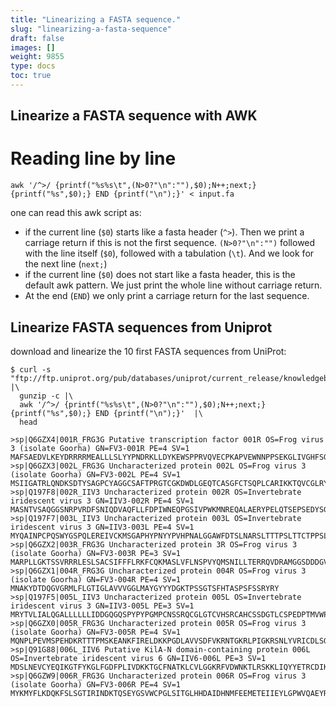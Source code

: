 ```yaml
---
title: "Linearizing a FASTA sequence."
slug: "linearizing-a-fasta-sequence"
draft: false
images: []
weight: 9855
type: docs
toc: true
---
```


## Linearize a FASTA sequence with AWK
# Reading line by line


```
awk '/^>/ {printf("%s%s\t",(N>0?"\n":""),$0);N++;next;} {printf("%s",$0);} END {printf("\n");}' < input.fa
```
one can read this awk script as:

* if the current line (`$0`) starts like a fasta header (`^>`). Then we print a carriage return if this is not the first sequence. `(N>0?"\n":"")` followed with the line itself (`$0`), followed with a tabulation (`\t`). And we look for the next line (`next;`)
*  if the current line (`$0`) does not start like a fasta header, this is the default awk pattern. We just print the whole line without carriage return.
* At the end (`END`) we only print a carriage return for the last sequence.



## Linearize FASTA sequences from Uniprot
download and linearize the 10 first FASTA sequences from UniProt:
```
$ curl -s  "ftp://ftp.uniprot.org/pub/databases/uniprot/current_release/knowledgebase/complete/uniprot_sprot.fasta.gz" |\
  gunzip -c |\
  awk '/^>/ {printf("%s%s\t",(N>0?"\n":""),$0);N++;next;} {printf("%s",$0);} END {printf("\n");}'  |\
  head

>sp|Q6GZX4|001R_FRG3G Putative transcription factor 001R OS=Frog virus 3 (isolate Goorha) GN=FV3-001R PE=4 SV=1    MAFSAEDVLKEYDRRRRMEALLLSLYYPNDRKLLDYKEWSPPRVQVECPKAPVEWNNPPSEKGLIVGHFSGIKYKGEKAQASEVDVNKMCCWVSKFKDAMRRYQGIQTCKIPGKVLSDLDAKIKAYNLTVEGVEGFVRYSRVTKQHVAAFLKELRHSKQYENVNLIHYILTDKRVDIQHLEKDLVKDFKALVESAHRMRQGHMINVKYILYQLLKKHGHGPDGPDILTVKTGSKGVLYDDSFRKIYTDLGWKFTPL
>sp|Q6GZX3|002L_FRG3G Uncharacterized protein 002L OS=Frog virus 3 (isolate Goorha) GN=FV3-002L PE=4 SV=1    MSIIGATRLQNDKSDTYSAGPCYAGGCSAFTPRGTCGKDWDLGEQTCASGFCTSQPLCARIKKTQVCGLRYSSKGKDPLVSAEWDSRGAPYVRCTYDADLIDTQAQVDQFVSMFGESPSLAERYCMRGVKNTAGELVSRVSSDADPAGGWCRKWYSAHRGPDQDAALGSFCIKNPGAADCKCINRASDPVYQKVKTLHAYPDQCWYVPCAADVGELKMGTQRDTPTNCPTQVCQIVFNMLDDGSVTMDDVKNTINCDFSKYVPPPPPPKPTPPTPPTPPTPPTPPTPPTPPTPRPVHNRKVMFFVAGAVLVAILISTVRW
>sp|Q197F8|002R_IIV3 Uncharacterized protein 002R OS=Invertebrate iridescent virus 3 GN=IIV3-002R PE=4 SV=1    MASNTVSAQGGSNRPVRDFSNIQDVAQFLLFDPIWNEQPGSIVPWKMNREQALAERYPELQTSEPSEDYSGPVESLELLPLEIKLDIMQYLSWEQISWCKHPWLWTRWYKDNVVRVSAITFEDFQREYAFPEKIQEIHFTDTRAEEIKAILETTPNVTRLVIRRIDDMNYNTHGDLGLDDLEFLTHLMVEDACGFTDFWAPSLTHLTIKNLDMHPRWFGPVMDGIKSMQSTLKYLYIFETYGVNKPFVQWCTDNIETFYCTNSYRYENVPRPIYVWVLFQEDEWHGYRVEDNKFHRRYMYSTILHKRDTDWVENNPLKTPAQVEMYKFLLRISQLNRDGTGYESDSDPENEHFDDESFSSGEEDSSDEDDPTWAPDSDDSDWETETEEEPSVAARILEKGKLTITNLMKSLGFKPKPKKIQSIDRYFCSLDSNYNSEDEDFEYDSDSEDDDSDSEDDC
>sp|Q197F7|003L_IIV3 Uncharacterized protein 003L OS=Invertebrate iridescent virus 3 GN=IIV3-003L PE=4 SV=1    MYQAINPCPQSWYGSPQLEREIVCKMSGAPHYPNYYPVHPNALGGAWFDTSLNARSLTTTPSLTTCTPPSLAACTPPTSLGMVDSPPHINPPRRIGTLCFDFGSAKSPQRCECVASDRPSTTSNTAPDTYRLLITNSKTRKNNYGTCRLEPLTYGI
>sp|Q6GZX2|003R_FRG3G Uncharacterized protein 3R OS=Frog virus 3 (isolate Goorha) GN=FV3-003R PE=3 SV=1    MARPLLGKTSSVRRRLESLSACSIFFFLRKFCQKMASLVFLNSPVYQMSNILLTERRQVDRAMGGSDDDGVMVVALSPSDFKTVLGSALLAVERDMVHVVPKYLQTPGILHDMLVLLTPIFGEALSVDMSGATDVMVQQIATAGFVDVDPLHSSVSWKDNVSCPVALLAVSNAVRTMMGQPCQVTLIIDVGTQNILRDLVNLPVEMSGDLQVMAYTKDPLGKVPAVGVSVFDSGSVQKGDAHSVGAPDGLVSFHTHPVSSAVELNYHAGWPSNVDMSSLLTMKNLMHVVVAEEGLWTMARTLSMQRLTKVLTDAEKDVMRAAAFNLFLPLNELRVMGTKDSNNKSLKTYFEVFETFTIGALMKHSGVTPTAFVDRRWLDNTIYHMGFIPWGRDMRFVVEYDLDGTNPFLNTVPTLMSVKRKAKIQEMFDNMVSRMVTS
>sp|Q6GZX1|004R_FRG3G Uncharacterized protein 004R OS=Frog virus 3 (isolate Goorha) GN=FV3-004R PE=4 SV=1    MNAKYDTDQGVGRMLFLGTIGLAVVVGGLMAYGYYYDGKTPSSGTSFHTASPSFSSRYRY
>sp|Q197F5|005L_IIV3 Uncharacterized protein 005L OS=Invertebrate iridescent virus 3 GN=IIV3-005L PE=3 SV=1    MRYTVLIALQGALLLLLLIDDGQGQSPYPYPGMPCNSSRQCGLGTCVHSRCAHCSSDGTLCSPEDPTMVWPCCPESSCQLVVGLPSLVNHYNCLPNQCTDSSQCPGGFGCMTRRSKCELCKADGEACNSPYLDWRKDKECCSGYCHTEARGLEGVCIDPKKIFCTPKNPWQLAPYPPSYHQPTTLRPPTSLYDSWLMSGFLVKSTTAPSTQEEEDDY
>sp|Q6GZX0|005R_FRG3G Uncharacterized protein 005R OS=Frog virus 3 (isolate Goorha) GN=FV3-005R PE=4 SV=1    MQNPLPEVMSPEHDKRTTTPMSKEANKFIRELDKKPGDLAVVSDFVKRNTGKRLPIGKRSNLYVRICDLSGTIYMGETFILESWEELYLPEPTKMEVLGTLESCCGIPPFPEWIVMVGEDQCVYAYGDEEILLFAYSVKQLVEEGIQETGISYKYPDDISDVDEEVLQQDEEIQKIRKKTREFVDKDAQEFQDFLNSLDASLLS
>sp|Q91G88|006L_IIV6 Putative KilA-N domain-containing protein 006L OS=Invertebrate iridescent virus 6 GN=IIV6-006L PE=3 SV=1    MDSLNEVCYEQIKGTFYKGLFGDFPLIVDKKTGCFNATKLCVLGGKRFVDWNKTLRSKKLIQYYETRCDIKTESLLYEIKGDNNDEITKQITGTYLPKEFILDIASWISVEFYDKCNNIIINYFVNEYKTMDKKTLQSKINEVEEKMQKLLNEKEEELQEKNDKIDELILFSKRMEEDRKKDREMMIKQEKMLRELGIHLEDVSSQNNELIEKVDEQVEQNAVLNFKIDNIQNKLEIAVEDRAPQPKQNLKRERFILLKRNDDYYPYYTIRAQDINARSALKRQKNLYNEVSVLLDLTCHPNSKTLYVRVKDELKQKGVVFNLCKVSISNSKINEEELIKAMETINDEKRDV
>sp|Q6GZW9|006R_FRG3G Uncharacterized protein 006R OS=Frog virus 3 (isolate Goorha) GN=FV3-006R PE=4 SV=1    MYKMYFLKDQKFSLSGTIRINDKTQSEYGSVWCPGLSITGLHHDAIDHNMFEEMETEIIEYLGPWVQAEYRRIKG

```

